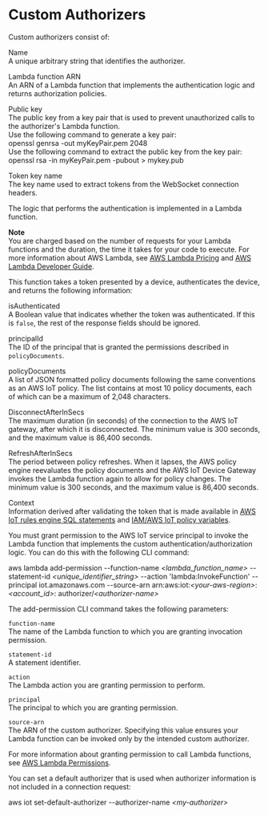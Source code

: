 # Custom Authorizers<a name="custom-authorizer"></a>

Custom authorizers consist of:

Name  
A unique arbitrary string that identifies the authorizer\.

Lambda function ARN  
An ARN of a Lambda function that implements the authentication logic and returns authorization policies\.

Public key  
The public key from a key pair that is used to prevent unauthorized calls to the authorizer's Lambda function\.  
Use the following command to generate a key pair:  
openssl genrsa \-out myKeyPair\.pem 2048  
Use the following command to extract the public key from the key pair:  
openssl rsa \-in myKeyPair\.pem \-pubout > mykey\.pub

Token key name  
The key name used to extract tokens from the WebSocket connection headers\.

The logic that performs the authentication is implemented in a Lambda function\.

**Note**  
You are charged based on the number of requests for your Lambda functions and the duration, the time it takes for your code to execute\. For more information about AWS Lambda, see [AWS Lambda Pricing](https://aws.amazon.com/lambda/pricing/) and [AWS Lambda Developer Guide](https://docs.aws.amazon.com/lambda/latest/dg/)\.

This function takes a token presented by a device, authenticates the device, and returns the following information:

isAuthenticated  
A Boolean value that indicates whether the token was authenticated\. If this is `false`, the rest of the response fields should be ignored\. 

principalId  
The ID of the principal that is granted the permissions described in `policyDocuments`\.

policyDocuments  
A list of JSON formatted policy documents following the same conventions as an AWS IoT policy\. The list contains at most 10 policy documents, each of which can be a maximum of 2,048 characters\. 

DisconnectAfterInSecs  
The maximum duration \(in seconds\) of the connection to the AWS IoT gateway, after which it is disconnected\. The minimum value is 300 seconds, and the maximum value is 86,400 seconds\. 

RefreshAfterInSecs  
The period between policy refreshes\. When it lapses, the AWS policy engine reevaluates the policy documents and the AWS IoT Device Gateway invokes the Lambda function again to allow for policy changes\. The minimum value is 300 seconds, and the maximum value is 86,400 seconds\.

Context  
Information derived after validating the token that is made available in [AWS IoT rules engine SQL statements](https://docs.aws.amazon.com/iot/latest/developerguide/iot-substitution-templates.html) and [IAM/AWS IoT policy variables](https://docs.aws.amazon.com/iot/latest/developerguide/policy-variables.html)\. 

You must grant permission to the AWS IoT service principal to invoke the Lambda function that implements the custom authentication/authorization logic\. You can do this with the following CLI command:

aws lambda add\-permission \-\-function\-name *<lambda\_function\_name>* \-\-statement\-id *<unique\_identifier\_string>* \-\-action 'lambda:InvokeFunction' \-\-principal iot\.amazonaws\.com \-\-source\-arn arn:aws:iot:*<your\-aws\-region>*:*<account\_id>*: authorizer/*<authorizer\-name>*

The add\-permission CLI command takes the following parameters:

`function-name`  
The name of the Lambda function to which you are granting invocation permission\.

`statement-id`  
A statement identifier\.

`action`  
The Lambda action you are granting permission to perform\.

`principal`  
The principal to which you are granting permission\.

`source-arn`  
The ARN of the custom authorizer\. Specifying this value ensures your Lambda function can be invoked only by the intended custom authorizer\.

For more information about granting permission to call Lambda functions, see [AWS Lambda Permissions](https://docs.aws.amazon.com/lambda/latest/dg/intro-permission-model.html#intro-permission-model-access-policy)\.

You can set a default authorizer that is used when authorizer information is not included in a connection request:

aws iot set\-default\-authorizer \-\-authorizer\-name *<my\-authorizer>*